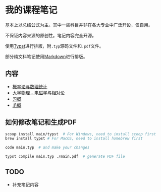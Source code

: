 # 我的课程笔记

基本上以总结公式为主。其中一些科目并非在各大专业中广泛开设，仅自用。

不保证内容来源的原创性。笔记内容完全开源。

使用[Typst](https://typst.app/)进行排版，附`.typ`源码文件和`.pdf`文件。

部分纯文科笔记使用[Markdown](https://www.markdownguide.org/)进行排版。

## 内容

- [概率论与数理统计](./probability-theory-typst/main.typ)
- [大学物理 - 电磁学与相对论](physics-typst/main.typ)
- [习概](./xi-theory/main.typ)
- [毛概](./mao-theory-typst/main.typ)

## 如何修改笔记和生成PDF

```bash
scoop install main/typst  # For Windows, need to install scoop first
brew install typst # For MacOS, need to install homebrew first

code main.typ  # and make your changes

typst compile main.typ ./main.pdf  # generate PDF file
```

## TODO

- 补充笔记内容
